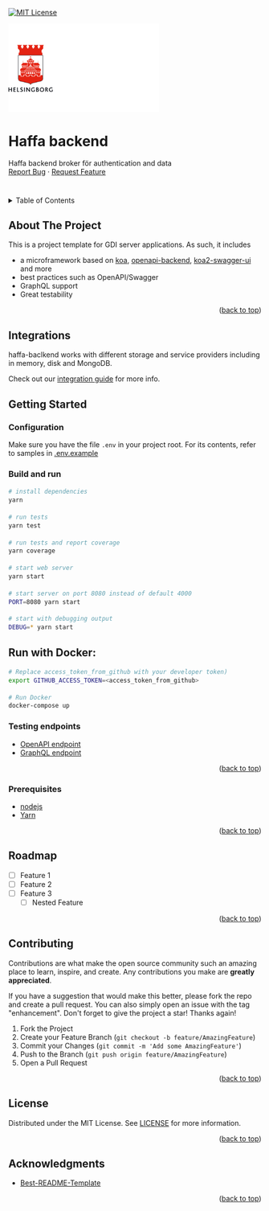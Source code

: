<!-- Improved compatibility of back to top link: See: https://github.com/othneildrew/Best-README-Template/pull/73 -->

<a name="readme-top"></a>

<!--
*** Thanks for checking out the Best-README-Template. If you have a suggestion
*** that would make this better, please fork the repo and create a pull request
*** or simply open an issue with the tag "enhancement".
*** Don't forget to give the project a star!
*** Thanks again! Now go create something AMAZING! :D
-->

<!-- PROJECT SHIELDS -->
<!--
*** I'm using markdown "reference style" links for readability.
*** Reference links are enclosed in brackets [ ] instead of parentheses ( ).
*** See the bottom of this document for the declaration of the reference variables
*** for contributors-url, forks-url, etc. This is an optional, concise syntax you may use.
*** https://www.markdownguide.org/basic-syntax/#reference-style-links
-->

[![MIT License][license-shield]][license-url]

<p>
  <a href="https://github.com/helsingborg-stad/haffa-backend">
    <img src="docs/images/hbg-github-logo-combo.png" alt="Logo" width="300">
  </a>
</p>
<h1>Haffa backend</h1>
<p>
  Haffa backend broker för authentication and data
  <br />
  <a href="https://github.com/helsingborg-stad/haffa-backend/issues">Report Bug</a>
  ·
  <a href="https://github.com/helsingborg-stad/haffa-backend/issues">Request Feature</a>
</p>

#

<!-- TABLE OF CONTENTS -->
<details>
  <summary>Table of Contents</summary>
  <ol>
    <li>
      <a href="#about-the-project">About The Project</a>
    </li>
    <li>
      <a href="#getting-started">Getting Started</a>
      <ul>
        <li><a href="#prerequisites">Prerequisites</a></li>
      </ul>
    </li>
    <li><a href="#roadmap">Roadmap</a></li>
    <li><a href="#contributing">Contributing</a></li>
    <li><a href="#license">License</a></li>
    <li><a href="#acknowledgments">Acknowledgments</a></li>
  </ol>
</details>

<!-- ABOUT THE PROJECT -->

## About The Project

This is a project template for GDI server applications.
As such, it includes

- a microframework based on [koa](https://koajs.com/), [openapi-backend](https://github.com/anttiviljami/openapi-backend), [koa2-swagger-ui](https://github.com/scttcper/koa2-swagger-ui) and more
- best practices such as OpenAPI/Swagger
- GraphQL support
- Great testability

<p align="right">(<a href="#readme-top">back to top</a>)</p>

<!-- GETTING STARTED -->

## Integrations

haffa-baclkend works with different storage and service providers including in memory, disk and MongoDB.

Check out our [integration guide](./integrations.md) for more info.

## Getting Started

### Configuration

Make sure you have the file `.env` in your project root. For its contents, refer to samples in [.env.example](./.env.example)

### Build and run

```sh
# install dependencies
yarn

# run tests
yarn test

# run tests and report coverage
yarn coverage

# start web server
yarn start

# start server on port 8080 instead of default 4000
PORT=8080 yarn start

# start with debugging output
DEBUG=* yarn start

```

## Run with Docker:

```sh
# Replace access_token_from_github with your developer token)
export GITHUB_ACCESS_TOKEN=<access_token_from_github>

# Run Docker
docker-compose up
```

### Testing endpoints

- [OpenAPI endpoint](http://localhost:4000)
- [GraphQL endpoint](https://cloud.hasura.io/public/graphiql?endpoint=http%3A%2F%2Flocalhost%3A4000%2Fapi%2Fv1%2Fhaffa%2Fgraphql)

<p align="right">(<a href="#readme-top">back to top</a>)</p>

### Prerequisites

- [nodejs](https://nodejs.org/en/)
- [Yarn](https://classic.yarnpkg.com/lang/en/docs/install)

<p align="right">(<a href="#readme-top">back to top</a>)</p>

## Roadmap

- [ ] Feature 1
- [ ] Feature 2
- [ ] Feature 3
  - [ ] Nested Feature

<p align="right">(<a href="#readme-top">back to top</a>)</p>

<!-- CONTRIBUTING -->

## Contributing

Contributions are what make the open source community such an amazing place to learn, inspire, and create. Any contributions you make are **greatly appreciated**.

If you have a suggestion that would make this better, please fork the repo and create a pull request. You can also simply open an issue with the tag "enhancement".
Don't forget to give the project a star! Thanks again!

1. Fork the Project
2. Create your Feature Branch (`git checkout -b feature/AmazingFeature`)
3. Commit your Changes (`git commit -m 'Add some AmazingFeature'`)
4. Push to the Branch (`git push origin feature/AmazingFeature`)
5. Open a Pull Request

<p align="right">(<a href="#readme-top">back to top</a>)</p>

<!-- LICENSE -->

## License

Distributed under the MIT License. See [LICENSE](LICENSE) for more information.

<p align="right">(<a href="#readme-top">back to top</a>)</p>

<!-- ACKNOWLEDGMENTS -->

## Acknowledgments

- [Best-README-Template](https://github.com/othneildrew/Best-README-Template)

<p align="right">(<a href="#readme-top">back to top</a>)</p>

<!-- MARKDOWN LINKS & IMAGES -->
<!-- https://www.markdownguide.org/basic-syntax/#reference-style-links -->

[license-shield]: https://img.shields.io/github/license/helsingborg-stad/haffa-backend.svg?style=for-the-badge
[license-url]: https://github.com/helsingborg-stad/haffa-backend/blob/master/LICENSE.txt
